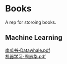 # Books
A rep for storoing books.

## Machine Learning
[南瓜书-Datawhale.pdf](https://drive.google.com/file/d/1XyqttcjUSf495jdA18eJoXoki_2qv3ad/view?usp=sharing)  
[机器学习-周志华.pdf](https://drive.google.com/file/d/1hu8GjxQTobZlkCZLn7jRnoGrqYQ9Wo8I/view?usp=sharing)
